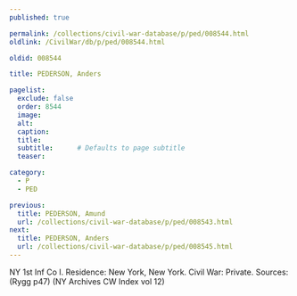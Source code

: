 ```yaml
---
published: true

permalink: /collections/civil-war-database/p/ped/008544.html
oldlink: /CivilWar/db/p/ped/008544.html

oldid: 008544

title: PEDERSON, Anders

pagelist:
  exclude: false
  order: 8544
  image: 
  alt:
  caption:
  title:
  subtitle:      # Defaults to page subtitle
  teaser:

category: 
  - P 
  - PED

previous:
  title: PEDERSON, Amund
  url: /collections/civil-war-database/p/ped/008543.html  
next:
  title: PEDERSON, Anders
  url: /collections/civil-war-database/p/ped/008545.html   
---
```

NY 1st Inf Co I. Residence: New York, New York. Civil War: Private. Sources: (Rygg p47) (NY Archives CW Index vol 12)